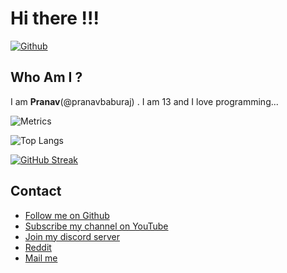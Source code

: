 # Hi there !!!
[
![Github](https://img.shields.io/github/followers/pranavbaburaj?label=Follow&style=social)](https://github.com/pranavbaburaj)
<br>

## Who Am I ?
  I am **Pranav**(@pranavbaburaj) . I am 13 and I love programming...
  <br>
 
![Metrics](https://metrics.lecoq.io/pranavbaburaj)

![Top Langs](https://github-readme-stats.vercel.app/api/top-langs/?username=pranavbaburaj&theme=tokyonight)

[![GitHub Streak](https://github-readme-streak-stats.herokuapp.com/?user=pranavbaburaj&theme=dark&background=0D1117)](https://github.com/pranavbaburaj)

## Contact

 - [Follow me on Github](https://github.com/pranavbaburaj)
 - [Subscribe my channel on YouTube](https://www.youtube.com/channel/UCXUbqWoz5V_Hoeofgbf6Mbw/featured?view_as=subscriber)
 - [Join my discord server](https://discord.gg/YzDdsHeEYM)
 - [Reddit](https://www.reddit.com/user/pranavbaburaj)
 - [Mail me]()
